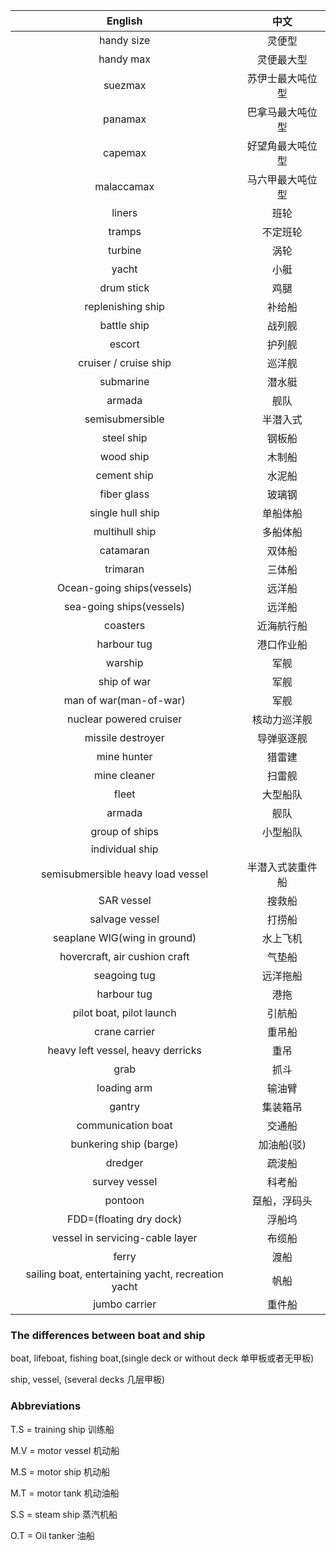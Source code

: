 |                      English                       |       中文       |
| :------------------------------------------------: | :--------------: |
|                     handy size                     |      灵便型      |
|                     handy max                      |    灵便最大型    |
|                      suezmax                       | 苏伊士最大吨位型 |
|                      panamax                       | 巴拿马最大吨位型 |
|                      capemax                       | 好望角最大吨位型 |
|                     malaccamax                     | 马六甲最大吨位型 |
|                       liners                       |       班轮       |
|                       tramps                       |     不定班轮     |
|                      turbine                       |       涡轮       |
|                       yacht                        |       小艇       |
|                     drum stick                     |       鸡腿       |
|                 replenishing ship                  |      补给船      |
|                    battle ship                     |      战列舰      |
|                       escort                       |      护列舰      |
|               cruiser / cruise ship                |      巡洋舰      |
|                     submarine                      |      潜水艇      |
|                       armada                       |       舰队       |
|                  semisubmersible                   |     半潜入式     |
|                     steel ship                     |      钢板船      |
|                     wood ship                      |      木制船      |
|                    cement ship                     |      水泥船      |
|                    fiber glass                     |      玻璃钢      |
|                  single hull ship                  |     单船体船     |
|                   multihull ship                   |     多船体船     |
|                     catamaran                      |      双体船      |
|                      trimaran                      |      三体船      |
|             Ocean-going ships(vessels)             |      远洋船      |
|              sea-going ships(vessels)              |      远洋船      |
|                      coasters                      |    近海航行船    |
|                    harbour tug                     |    港口作业船    |
|                      warship                       |       军舰       |
|                    ship of war                     |       军舰       |
|               man of war(man-of-war)               |       军舰       |
|              nuclear powered cruiser               |   核动力巡洋舰   |
|                 missile destroyer                  |    导弹驱逐舰    |
|                    mine hunter                     |      猎雷建      |
|                    mine cleaner                    |      扫雷舰      |
|                       fleet                        |     大型船队     |
|                       armada                       |       舰队       |
|                   group of ships                   |     小型船队     |
|                  individual ship                   |                  |
|         semisubmersible heavy load vessel          | 半潜入式装重件船 |
|                     SAR vessel                     |      搜救船      |
|                   salvage vessel                   |      打捞船      |
|            seaplane WIG(wing in ground)            |     水上飞机     |
|           hovercraft, air cushion craft            |      气垫船      |
|                    seagoing tug                    |     远洋拖船     |
|                    harbour tug                     |       港拖       |
|              pilot boat, pilot launch              |      引航船      |
|                   crane carrier                    |      重吊船      |
|         heavy left vessel, heavy derricks          |       重吊       |
|                        grab                        |       抓斗       |
|                    loading arm                     |      输油臂      |
|                       gantry                       |     集装箱吊     |
|                 communication boat                 |      交通船      |
|               bunkering ship (barge)               |    加油船(驳)    |
|                      dredger                       |      疏浚船      |
|                   survey vessel                    |      科考船      |
|                      pontoon                       |   趸船，浮码头   |
|              FDD=(floating dry dock)               |      浮船坞      |
|          vessel in servicing-cable layer           |      布缆船      |
|                       ferry                        |       渡船       |
| sailing boat, entertaining yacht, recreation yacht |       帆船       |
|                   jumbo carrier                    |      重件船      |



### The differences between boat and ship

boat, lifeboat, fishing boat,(single deck or without deck 单甲板或者无甲板)

ship, vessel, (several decks 几层甲板)

### Abbreviations

T.S = training ship 训练船

M.V = motor vessel 机动船

M.S = motor ship 机动船

M.T = motor tank 机动油船

S.S = steam ship 蒸汽机船

O.T = Oil tanker 油船